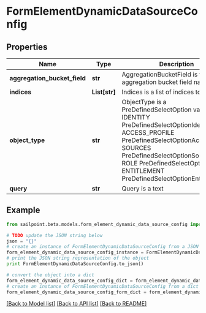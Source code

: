 # FormElementDynamicDataSourceConfig


## Properties
Name | Type | Description | Notes
------------ | ------------- | ------------- | -------------
**aggregation_bucket_field** | **str** | AggregationBucketField is the aggregation bucket field name | [optional] 
**indices** | **List[str]** | Indices is a list of indices to use | [optional] 
**object_type** | **str** | ObjectType is a PreDefinedSelectOption value IDENTITY PreDefinedSelectOptionIdentity ACCESS_PROFILE PreDefinedSelectOptionAccessProfile SOURCES PreDefinedSelectOptionSources ROLE PreDefinedSelectOptionRole ENTITLEMENT PreDefinedSelectOptionEntitlement | [optional] 
**query** | **str** | Query is a text | [optional] 

## Example

```python
from sailpoint.beta.models.form_element_dynamic_data_source_config import FormElementDynamicDataSourceConfig

# TODO update the JSON string below
json = "{}"
# create an instance of FormElementDynamicDataSourceConfig from a JSON string
form_element_dynamic_data_source_config_instance = FormElementDynamicDataSourceConfig.from_json(json)
# print the JSON string representation of the object
print FormElementDynamicDataSourceConfig.to_json()

# convert the object into a dict
form_element_dynamic_data_source_config_dict = form_element_dynamic_data_source_config_instance.to_dict()
# create an instance of FormElementDynamicDataSourceConfig from a dict
form_element_dynamic_data_source_config_form_dict = form_element_dynamic_data_source_config.from_dict(form_element_dynamic_data_source_config_dict)
```
[[Back to Model list]](../README.md#documentation-for-models) [[Back to API list]](../README.md#documentation-for-api-endpoints) [[Back to README]](../README.md)


